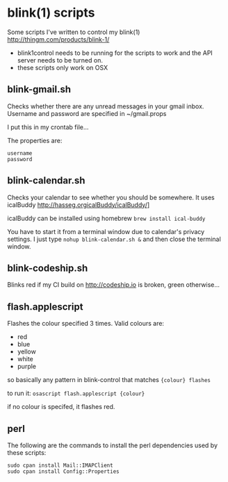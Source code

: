 # blink(1) scripts

Some scripts I've written to control my blink(1) http://thingm.com/products/blink-1/

* blink1control needs to be running for the scripts to work and the API server needs to be turned on.
* these scripts only work on OSX


## blink-gmail.sh

Checks whether there are any unread messages in your gmail inbox. Username and password are specified in ~/gmail.props

I put this in my crontab file...

The properties are:
	
	username
	password

## blink-calendar.sh

Checks your calendar to see whether you should be somewhere. It uses icalBuddy http://hasseg.orgicalBuddy/icalBuddy/] 

icalBuddy can be installed using homebrew `brew install ical-buddy` 

You have to start it from a terminal window due to calendar's privacy settings.
I just type `nohup blink-calendar.sh &` and then close the terminal window.

## blink-codeship.sh

Blinks red if my CI build on http://codeship.io is broken, green otherwise...

## flash.applescript

Flashes the colour specified 3 times. Valid colours are:

* red
* blue
* yellow
* white
* purple

so basically any pattern in blink-control that matches `{colour} flashes`

to run it: `osascript flash.applescript {colour}`

if no colour is specifed, it flashes red. 

## perl

The following are the commands to install the perl dependencies used by these scripts:

	sudo cpan install Mail::IMAPClient
    sudo cpan install Config::Properties